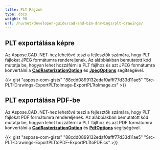 ```yaml
---
title: PLT Rajzok
type: docs
weight: 90
url: /hu/net/developer-guide/cad-and-bim-drawings/plt-drawings/
---
```


## **PLT exportálása képre**

Az Aspose.CAD .NET-hez lehetővé teszi a fejlesztők számára, hogy PLT fájlokat JPEG formátumra rendereljenek. Az alábbiakban bemutatott kód mutatja be, hogyan lehet hozzáférni a PLT fájlhoz és azt JPEG formátumra konvertálni a [**CadRasterizationOption**](https://reference.aspose.com/cad/net/aspose.cad.imageoptions/cadrasterizationoptions) és [**JpegOptions**](https://reference.aspose.com/cad/net/aspose.cad.imageoptions/jpegoptions) segítségével.

{{< gist "aspose-com-gists" "88cdd0899132edaf0afff77d33d11ae5" "Src-PLT-Drawings-ExportPLTtoImage-ExportPLTtoImage.cs" >}}

## **PLT exportálása PDF-be**

Az Aspose.CAD .NET-hez lehetővé teszi a fejlesztők számára, hogy PLT fájlokat PDF formátumra rendereljenek. Az alábbiakban bemutatott kód mutatja be, hogyan lehet hozzáférni a PLT fájlhoz és azt PDF formátumra konvertálni a [**CadRasterizationOption**](https://reference.aspose.com/cad/net/aspose.cad.imageoptions/cadrasterizationoptions) és [**PdfOptions**](https://reference.aspose.com/cad/net/aspose.cad.imageoptions/pdfoptions) segítségével.

{{< gist "aspose-com-gists" "88cdd0899132edaf0afff77d33d11ae5" "Src-PLT-Drawings-ExportPLTtoPDF-ExportPLTtoPDF.cs" >}}
